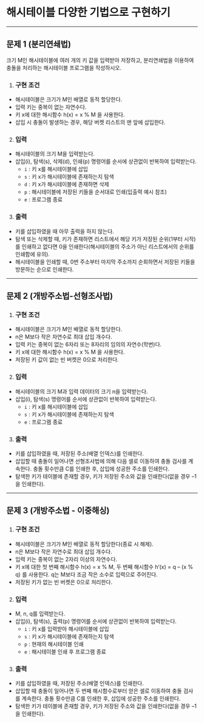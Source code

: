 <h1><strong >해시테이블 다양한 기법으로 구현하기</strong></h1>
<hr>

## 문제 1 (분리연쇄법)
크기 M인 해시테이블에 여러 개의 키 값을 입력받아 저장하고, 분리연쇄법을 이용하여 충돌을 처리하는 해시테이블 프로그램을 작성하시오. 

1. ### 구현 조건
- 해시테이블은 크기가 M인 배열로 동적 할당한다. 
- 입력 키는 중복이 없는 자연수다. 
- 키 x에 대한 해시함수 h(x) = x % M 을 사용한다.
- 삽입 시 충돌이 발생하는 경우, 해당 버켓 리스트의 맨 앞에 삽입한다.

2. ### 입력
- 해시테이블의 크기 M을 입력받는다. 
- 삽입(i), 탐색(s), 삭제(d), 인쇄(p) 명령어를 순서에 상관없이 반복하여 입력받는다. 
    - `i` <x> : 키 x를 해시테이블에 삽입
    - `s` <x> : 키 x가 해시테이블에 존재하는지 탐색
    - `d` <x> : 키 x가 해시테이블에 존재하면 삭제
    - `p` : 해시테이블에 저장된 키들을 순서대로 인쇄(입출력 예시 참조)
    - `e` : 프로그램 종료

3. ### 출력
- 키를 삽입하였을 때 아무 출력을 하지 않는다.
- 탐색 또는 삭제할 때, 키가 존재하면 리스트에서 해당 키가 저장된 순위(1부터 시작)를 인쇄하고 없다면 0을 인쇄한다(해시테이블의 주소가 아닌 리스트에서의 순위를 인쇄함에 유의).
- 해시테이블을 인쇄할 때, 0번 주소부터 마지막 주소까지 순회하면서 저장된 키들을 방문하는 순으로 인쇄한다. 

---

## 문제 2 (개방주소법-선형조사법)

1. ### 구현 조건
- 해시테이블은 크기가 M인 배열로 동적 할당한다.
- n은 M보다 작은 자연수로 최대 삽입 개수다.
- 입력 키는 중복이 없는 6자리 또는 8자리의 임의의 자연수(학번)다.
- 키 x에 대한 해시함수 h(x) = x % M 을 사용한다. 
- 저장된 키 값이 없는 빈 버켓은 0으로 처리한다. 

2. ### 입력
- 해시테이블의 크기 M과 입력 데이터의 크기 n을 입력받는다. 
- 삽입(i), 탐색(s) 명령어를 순서에 상관없이 반복하여 입력받는다. 
    - `i` <x> : 키 x를 해시테이블에 삽입
    - `s` <x> : 키 x가 해시테이블에 존재하는지 탐색
    - `e` : 프로그램 종료

3. ### 출력
- 키를 삽입하였을 때, 저장된 주소(배열 인덱스)를 인쇄한다.
- 삽입할 때 충돌이 일어나면 선형조사법에 의해 다음 셀로 이동하여 충돌 검사를 계속한다. 충돌 횟수만큼 C를 인쇄한 후, 삽입에 성공한 주소를 인쇄한다.
- 탐색한 키가 테이블에 존재할 경우, 키가 저장된 주소와 값을 인쇄한다(없을 경우 –1을 인쇄한다).

---

## 문제 3 (개방주소법 - 이중해싱)

1. ### 구현 조건
- 해시테이블은 크기가 M인 배열로 동적 할당한다(종료 시 해제).
- n은 M보다 작은 자연수로 최대 삽입 개수다. 
- 입력 키는 중복이 없는 2자리 이상의 자연수다. 
- 키 x에 대한 첫 번째 해시함수 h(x) = x % M, 두 번째 해시함수 h‘(x) = q – (x % q) 를 사용한다. q는 M보다 조금 작은 소수로 입력으로 주어진다.
- 저장된 키가 없는 빈 버켓은 0으로 처리한다. 

2. ### 입력
- M, n, q를 입력받는다. 
- 삽입(i), 탐색(s), 출력(p) 명령어를 순서에 상관없이 반복하여 입력받는다. 
    - `i` <x> : 키 x를 입력받아 해시테이블에 삽입
    - `s` <x> : 키 x가 해시테이블에 존재하는지 탐색
    - `p` : 현재의 해시테이블 인쇄
    - `e` : 해시테이블 인쇄 후 프로그램 종료

3. ### 출력
- 키를 삽입하였을 때, 저장된 주소(배열 인덱스)를 인쇄한다.
- 삽입할 때 충돌이 일어나면 두 번째 해시함수로부터 얻은 셀로 이동하여 충돌 검사를 계속한다. 충돌 횟수만큼 C를 인쇄한 후, 삽입에 성공한 주소를 인쇄한다.
- 탐색한 키가 테이블에 존재할 경우, 키가 저장된 주소와 값을 인쇄한다(없을 경우 –1을 인쇄한다).